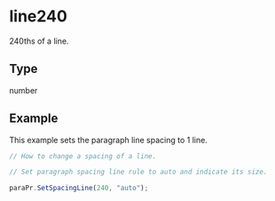 # line240

240ths of a line.

## Type

number



## Example

This example sets the paragraph line spacing to 1 line.

```javascript editor-pptx
// How to change a spacing of a line.

// Set paragraph spacing line rule to auto and indicate its size.

paraPr.SetSpacingLine(240, "auto");
```
